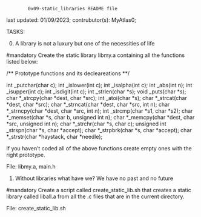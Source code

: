 			0x09-static_libraries README file



last updated: 01/09/2023;
contrubutor(s): MyAtlas0;

TASKS:


0. A library is not a luxury but one of the necessities of life

#mandatory
Create the static library libmy.a containing all the functions listed below:


/** Prototype functions and its decleareations **/

int _putchar(char c);
int _islower(int c);
int _isalpha(int c);
int _abs(int n);
int _isupper(int c);
int _isdigit(int c);
int _strlen(char *s);
void _puts(char *s);
char *_strcpy(char *dest, char *src);
int _atoi(char *s);
char *_strcat(char *dest, char *src);
char *_strncat(char *dest, char *src, int n);
char *_strncpy(char *dest, char *src, int n);
int _strcmp(char *s1, char *s2);
char *_memset(char *s, char b, unsigned int n);
char *_memcpy(char *dest, char *src, unsigned int n);
char *_strchr(char *s, char c);
unsigned int _strspn(char *s, char *accept);
char *_strpbrk(char *s, char *accept);
char *_strstr(char *haystack, char *needle);

If you haven’t coded all of the above functions create empty ones with the right prototype.

File: libmy.a, main.h



1. Without libraries what have we? We have no past and no future

#mandatory
Create a script called create_static_lib.sh that creates a static library called liball.a from all the .c files that are in the current directory.

File: create_static_lib.sh
